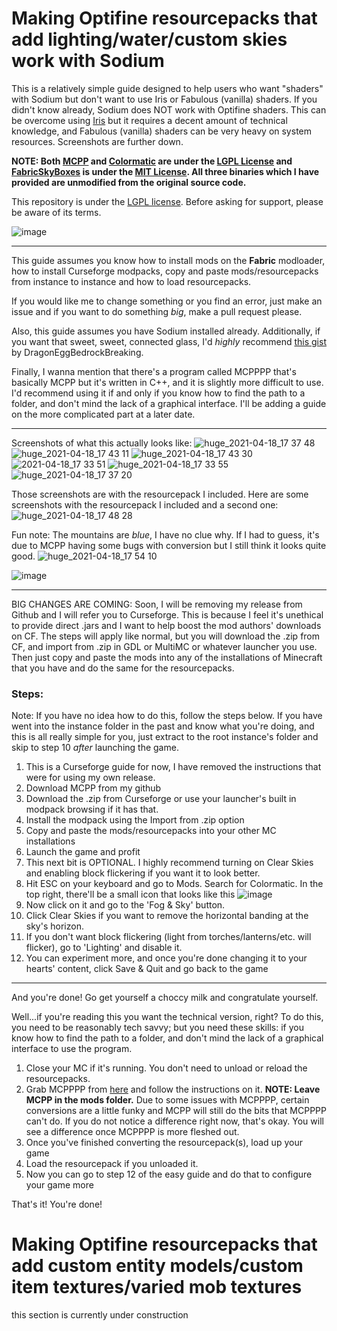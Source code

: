 # Making Optifine resourcepacks that add lighting/water/custom skies work with Sodium
This is a relatively simple guide designed to help users who want "shaders" with Sodium but don't want to use Iris or Fabulous (vanilla) shaders. If you didn't know already, Sodium does NOT work with Optifine shaders. This can be overcome using [Iris](https://github.com/IrisShaders/Iris) but it requires a decent amount of technical knowledge, and Fabulous (vanilla) shaders can be very heavy on system resources. Screenshots are further down.


**NOTE: Both [MCPP](https://github.com/LambdAurora/MCPatcherPatcher) and [Colormatic](https://github.com/kvverti/colormatic) are under the [LGPL License](https://github.com/LambdAurora/MCPatcherPatcher/blob/main/LICENSE) and [FabricSkyBoxes](https://github.com/AMereBagatelle/fabricskyboxes) is under the [MIT License](https://github.com/AMereBagatelle/fabricskyboxes/blob/1.16.x-master/LICENSE). All three binaries which I have provided are unmodified from the original source code.**

This repository is under the [LGPL license](LICENSE.txt). Before asking for support, please be aware of its terms.

![image](https://user-images.githubusercontent.com/82773235/115881185-80faf480-a419-11eb-9cd9-af5bd59f1082.png)

---

This guide assumes you know how to install mods on the **Fabric** modloader, how to install Curseforge modpacks, copy and paste mods/resourcepacks from instance to instance and how to load resourcepacks.

If you would like me to change something or you find an error, just make an issue and if you want to do something *big*, make a pull request please.

Also, this guide assumes you have Sodium installed already. Additionally, if you want that sweet, sweet, connected glass, I'd *highly* recommend [this gist](https://gist.github.com/DragonEggBedrockBreaking/c1ddf9c2543ad0d56b8e49f80c283b99) by DragonEggBedrockBreaking.

Finally, I wanna mention that there's a program called MCPPPP that's basically MCPP but it's written in C++, and it is slightly more difficult to use. I'd recommend using it if and only if you know how to find the path to a folder, and don't mind the lack of a graphical interface. I'll be adding a guide on the more complicated part at a later date. 

---

Screenshots of what this actually looks like:
![huge_2021-04-18_17 37 48](https://user-images.githubusercontent.com/82773235/115161892-260a7b80-a06e-11eb-9249-0783c52ee721.png)
![huge_2021-04-18_17 43 11](https://user-images.githubusercontent.com/82773235/115161893-260a7b80-a06e-11eb-857f-bb46c40b7aef.png)
![huge_2021-04-18_17 43 30](https://user-images.githubusercontent.com/82773235/115161894-26a31200-a06e-11eb-8a59-2e037c6a6951.png)
![2021-04-18_17 33 51](https://user-images.githubusercontent.com/82773235/115161895-26a31200-a06e-11eb-85b2-5746064edd80.png)
![huge_2021-04-18_17 33 55](https://user-images.githubusercontent.com/82773235/115161896-26a31200-a06e-11eb-96c7-bd22ec230f29.png)
![huge_2021-04-18_17 37 20](https://user-images.githubusercontent.com/82773235/115161897-273ba880-a06e-11eb-852d-f71edab8b4b8.png)

Those screenshots are with the resourcepack I included.
Here are some screenshots with the resourcepack I included and a second one:
![huge_2021-04-18_17 48 28](https://user-images.githubusercontent.com/82773235/115162025-0162d380-a06f-11eb-8671-1c00154b807a.png)

Fun note: The mountains are *blue*, I have no clue why. If I had to guess, it's due to MCPP having some bugs with conversion but I still think it looks quite good. 
![huge_2021-04-18_17 54 10](https://user-images.githubusercontent.com/82773235/115162065-3f5ff780-a06f-11eb-8622-7e74c93585ef.png)

[//]: # (This next screenshot is using the more technical way that should make things look slightly better; I haven't gotten around to taking it yet)


![image](https://user-images.githubusercontent.com/82773235/115881298-9b34d280-a419-11eb-9ff9-303e201bb3c9.png)


---


BIG CHANGES ARE COMING: Soon, I will be removing my release from Github and I will refer you to Curseforge. This is because I feel it's unethical to provide direct .jars and I want to help boost the mod authors' downloads on CF. The steps will apply like normal, but you will download the .zip from CF, and import from .zip in GDL or MultiMC or whatever launcher you use. Then just copy and paste the mods into any of the installations of Minecraft that you have and do the same for the resourcepacks.


### Steps:
Note: If you have no idea how to do this, follow the steps below. If you have went into the instance folder in the past and know what you're doing, and this is all really simple for you, just extract to the root instance's folder and skip to step 10 *after* launching the game.


1) This is a Curseforge guide for now, I have removed the instructions that were for using my own release. 
2) Download MCPP from my github
3) Download the .zip from Curseforge or use your launcher's built in modpack browsing if it has that. 
4) Install the modpack using the Import from .zip option
5) Copy and paste the mods/resourcepacks into your other MC installations 
6) Launch the game and profit
7) This next bit is OPTIONAL. I highly recommend turning on Clear Skies and enabling block flickering if you want it to look better. 
8) Hit ESC on your keyboard and go to Mods. Search for Colormatic. In the top right, there'll be a small icon that looks like this ![image](https://user-images.githubusercontent.com/82773235/115439311-70aa0600-a1dc-11eb-85ed-2a3a3e092cfc.png)
9) Now click on it and go to the 'Fog & Sky' button.
10) Click Clear Skies if you want to remove the horizontal banding at the sky's horizon. 
11) If you don't want block flickering (light from torches/lanterns/etc. will flicker), go to 'Lighting' and disable it.
12) You can experiment more, and once you're done changing it to your hearts' content, click Save & Quit and go back to the game

---

And you're done! Go get yourself a choccy milk and congratulate yourself. 

Well...if you're reading this you want the technical version, right? To do this, you need to be reasonably tech savvy; but you need these skills: if you know how to find the path to a folder, and don't mind the lack of a graphical interface to use the program.
1) Close your MC if it's running. You don't need to unload or reload the resourcepacks.
2) Grab MCPPPP from [here](https://github.com/supsm/MCPPPP) and follow the instructions on it.
**NOTE: Leave MCPP in the mods folder.** Due to some issues with MCPPPP, certain conversions are a little funky and MCPP will still do the bits that MCPPPP can't do. If you do not notice a difference right now, that's okay. You will see a difference once MCPPPP is more fleshed out. 
3) Once you've finished converting the resourcepack(s), load up your game
4) Load the resourcepack if you unloaded it.
5) Now you can go to step 12 of the easy guide and do that to configure your game more

That's it! You're done!

# Making Optifine resourcepacks that add custom entity models/custom item textures/varied mob textures
this section is currently under construction
